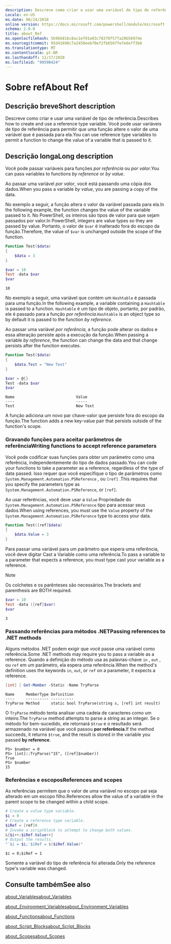 ```yaml
---
description: Descreve como criar e usar uma variável de tipo de referência. Você pode usar variáveis de tipo de referência para permitir que uma função altere o valor de uma variável que é passada para ela.
Locale: en-US
ms.date: 08/24/2018
online version: https://docs.microsoft.com/powershell/module/microsoft.powershell.core/about/about_ref?view=powershell-7.2&WT.mc_id=ps-gethelp
schema: 2.0.0
title: about_Ref
ms.openlocfilehash: 5b966816c8ac1ef91e03c78378f57fa20b5697de
ms.sourcegitcommit: 95d41698c7a2450eeb70ef2fb6507fe7e6eff3b6
ms.translationtype: MT
ms.contentlocale: pt-BR
ms.lasthandoff: 11/17/2020
ms.locfileid: "99598424"
---
```

# <a name="about-ref"></a><span data-ttu-id="2dd77-104">Sobre ref</span><span class="sxs-lookup"><span data-stu-id="2dd77-104">About Ref</span></span>

## <a name="short-description"></a><span data-ttu-id="2dd77-105">Descrição breve</span><span class="sxs-lookup"><span data-stu-id="2dd77-105">Short description</span></span>
<span data-ttu-id="2dd77-106">Descreve como criar e usar uma variável de tipo de referência.</span><span class="sxs-lookup"><span data-stu-id="2dd77-106">Describes how to create and use a reference type variable.</span></span> <span data-ttu-id="2dd77-107">Você pode usar variáveis de tipo de referência para permitir que uma função altere o valor de uma variável que é passada para ela.</span><span class="sxs-lookup"><span data-stu-id="2dd77-107">You can use reference type variables to permit a function to change the value of a variable that is passed to it.</span></span>

## <a name="long-description"></a><span data-ttu-id="2dd77-108">Descrição longa</span><span class="sxs-lookup"><span data-stu-id="2dd77-108">Long description</span></span>

<span data-ttu-id="2dd77-109">Você pode passar variáveis para funções *por referência* ou *por valor*.</span><span class="sxs-lookup"><span data-stu-id="2dd77-109">You can pass variables to functions *by reference* or *by value*.</span></span>

<span data-ttu-id="2dd77-110">Ao passar uma variável *por valor*, você está passando uma cópia dos dados.</span><span class="sxs-lookup"><span data-stu-id="2dd77-110">When you pass a variable *by value*, you are passing a copy of the data.</span></span>

<span data-ttu-id="2dd77-111">No exemplo a seguir, a função altera o valor da variável passada para ela.</span><span class="sxs-lookup"><span data-stu-id="2dd77-111">In the following example, the function changes the value of the variable passed to it.</span></span> <span data-ttu-id="2dd77-112">No PowerShell, os inteiros são tipos de valor para que sejam passados por valor.</span><span class="sxs-lookup"><span data-stu-id="2dd77-112">In PowerShell, integers are value types so they are passed by value.</span></span>
<span data-ttu-id="2dd77-113">Portanto, o valor de `$var` é inalterado fora do escopo da função.</span><span class="sxs-lookup"><span data-stu-id="2dd77-113">Therefore, the value of `$var` is unchanged outside the scope of the function.</span></span>

```powershell
Function Test($data)
{
    $data = 3
}

$var = 10
Test -data $var
$var
```

```output
10
```

<span data-ttu-id="2dd77-114">No exemplo a seguir, uma variável que contém um `Hashtable` é passada para uma função.</span><span class="sxs-lookup"><span data-stu-id="2dd77-114">In the following example, a variable containing a `Hashtable` is passed to a function.</span></span> <span data-ttu-id="2dd77-115">`Hashtable` é um tipo de objeto, portanto, por padrão, ele é passado para a função *por referência*.</span><span class="sxs-lookup"><span data-stu-id="2dd77-115">`Hashtable` is an object type so by default it is passed to the function *by reference*.</span></span>

<span data-ttu-id="2dd77-116">Ao passar uma variável *por referência*, a função pode alterar os dados e essa alteração persiste após a execução da função.</span><span class="sxs-lookup"><span data-stu-id="2dd77-116">When passing a variable *by reference*, the function can change the data and that change persists after the function executes.</span></span>

```powershell
Function Test($data)
{
    $data.Test = "New Text"
}

$var = @{}
Test -data $var
$var
```

```output
Name                           Value
----                           -----
Test                           New Text
```

<span data-ttu-id="2dd77-117">A função adiciona um novo par chave-valor que persiste fora do escopo da função.</span><span class="sxs-lookup"><span data-stu-id="2dd77-117">The function adds a new key-value pair that persists outside of the function's scope.</span></span>

### <a name="writing-functions-to-accept-reference-parameters"></a><span data-ttu-id="2dd77-118">Gravando funções para aceitar parâmetros de referência</span><span class="sxs-lookup"><span data-stu-id="2dd77-118">Writing functions to accept reference parameters</span></span>

<span data-ttu-id="2dd77-119">Você pode codificar suas funções para obter um parâmetro como uma referência, independentemente do tipo de dados passado.</span><span class="sxs-lookup"><span data-stu-id="2dd77-119">You can code your functions to take a parameter as a reference, regardless of the type of data passed.</span></span> <span data-ttu-id="2dd77-120">Isso requer que você especifique o tipo de parâmetros como `System.Management.Automation.PSReference` , ou `[ref]` .</span><span class="sxs-lookup"><span data-stu-id="2dd77-120">This requires that you specify the parameters type as `System.Management.Automation.PSReference`, or `[ref]`.</span></span>

<span data-ttu-id="2dd77-121">Ao usar referências, você deve usar a `Value` Propriedade do `System.Management.Automation.PSReference` tipo para acessar seus dados.</span><span class="sxs-lookup"><span data-stu-id="2dd77-121">When using references, you must use the `Value` property of the `System.Management.Automation.PSReference` type to access your data.</span></span>

```powershell
Function Test([ref]$data)
{
    $data.Value = 3
}
```

<span data-ttu-id="2dd77-122">Para passar uma variável para um parâmetro que espera uma referência, você deve digitar Cast a Variable como uma referência.</span><span class="sxs-lookup"><span data-stu-id="2dd77-122">To pass a variable to a parameter that expects a reference, you must type cast your variable as a reference.</span></span>

> [!NOTE]
> <span data-ttu-id="2dd77-123">Os colchetes e os parênteses são necessários.</span><span class="sxs-lookup"><span data-stu-id="2dd77-123">The brackets and parenthesis are BOTH required.</span></span>

```powershell
$var = 10
Test -data ([ref]$var)
$var
```

```output
3
```

### <a name="passing-references-to-net-methods"></a><span data-ttu-id="2dd77-124">Passando referências para métodos .NET</span><span class="sxs-lookup"><span data-stu-id="2dd77-124">Passing references to .NET methods</span></span>

<span data-ttu-id="2dd77-125">Alguns métodos .NET podem exigir que você passe uma variável como referência.</span><span class="sxs-lookup"><span data-stu-id="2dd77-125">Some .NET methods may require you to pass a variable as a reference.</span></span> <span data-ttu-id="2dd77-126">Quando a definição do método usa as palavras-chave `in` , `out` , ou `ref` em um parâmetro, ela espera uma referência.</span><span class="sxs-lookup"><span data-stu-id="2dd77-126">When the method's definition uses the keywords `in`, `out`, or `ref` on a parameter, it expects a reference.</span></span>

```powershell
[int] | Get-Member -Static -Name TryParse
```

```output
Name     MemberType Definition
----     ---------- ----------
TryParse Method     static bool TryParse(string s, [ref] int result)
```

<span data-ttu-id="2dd77-127">O `TryParse` método tenta analisar uma cadeia de caracteres como um inteiro.</span><span class="sxs-lookup"><span data-stu-id="2dd77-127">The `TryParse` method attempts to parse a string as an integer.</span></span> <span data-ttu-id="2dd77-128">Se o método for bem-sucedido, ele retornará `$true` e o resultado será armazenado na variável que você passou **por referência**.</span><span class="sxs-lookup"><span data-stu-id="2dd77-128">If the method succeeds, it returns `$true`, and the result is stored in the variable you passed **by reference**.</span></span>

```
PS> $number = 0
PS> [int]::TryParse("15", ([ref]$number))
True
PS> $number
15
```

### <a name="references-and-scopes"></a><span data-ttu-id="2dd77-129">Referências e escopos</span><span class="sxs-lookup"><span data-stu-id="2dd77-129">References and scopes</span></span>

<span data-ttu-id="2dd77-130">As referências permitem que o valor de uma variável no escopo pai seja alterado em um escopo filho.</span><span class="sxs-lookup"><span data-stu-id="2dd77-130">References allow the value of a variable in the parent scope to be changed within a child scope.</span></span>

```powershell
# Create a value type variable.
$i = 0
# Create a reference type variable.
$iRef = [ref]0
# Invoke a scriptblock to attempt to change both values.
&{$i++;$iRef.Value++}
# Output the results.
"`$i = $i;`$iRef = $($iRef.Value)"
```

```output
$i = 0;$iRef = 1
```

<span data-ttu-id="2dd77-131">Somente a variável do tipo de referência foi alterada.</span><span class="sxs-lookup"><span data-stu-id="2dd77-131">Only the reference type's variable was changed.</span></span>

## <a name="see-also"></a><span data-ttu-id="2dd77-132">Consulte também</span><span class="sxs-lookup"><span data-stu-id="2dd77-132">See also</span></span>

[<span data-ttu-id="2dd77-133">about_Variables</span><span class="sxs-lookup"><span data-stu-id="2dd77-133">about_Variables</span></span>](about_Variables.md)

[<span data-ttu-id="2dd77-134">about_Environment_Variables</span><span class="sxs-lookup"><span data-stu-id="2dd77-134">about_Environment_Variables</span></span>](about_Environment_Variables.md)

[<span data-ttu-id="2dd77-135">about_Functions</span><span class="sxs-lookup"><span data-stu-id="2dd77-135">about_Functions</span></span>](about_Functions.md)

[<span data-ttu-id="2dd77-136">about_Script_Blocks</span><span class="sxs-lookup"><span data-stu-id="2dd77-136">about_Script_Blocks</span></span>](about_Script_Blocks.md)

[<span data-ttu-id="2dd77-137">about_Scopes</span><span class="sxs-lookup"><span data-stu-id="2dd77-137">about_Scopes</span></span>](about_scopes.md)

